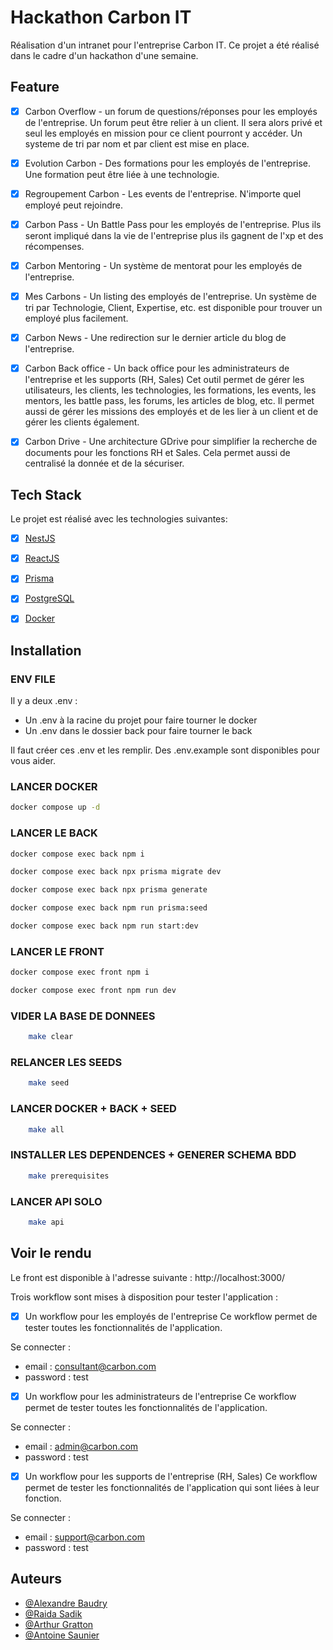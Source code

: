 # Hackathon Carbon IT 
Réalisation d'un intranet pour l'entreprise Carbon IT.
Ce projet a été réalisé dans le cadre d'un hackathon d'une semaine.


## Feature 

- [x] Carbon Overflow - un forum de questions/réponses pour les employés de l'entreprise. 
Un forum peut être relier à un client. Il sera alors privé et seul les employés en mission pour ce client pourront y accéder.
Un systeme de tri par nom et par client est mise en place.


- [x] Evolution Carbon - Des formations pour les employés de l'entreprise. Une formation peut être liée à une technologie.


- [x] Regroupement Carbon - Les events de l'entreprise. N'importe quel employé peut rejoindre.


- [x] Carbon Pass - Un Battle Pass pour les employés de l'entreprise.
Plus ils seront impliqué dans la vie de l'entreprise plus ils gagnent de l'xp et des récompenses.


- [x] Carbon Mentoring - Un système de mentorat pour les employés de l'entreprise.


- [x] Mes Carbons - Un listing des employés de l'entreprise.
Un système de tri par Technologie, Client, Expertise, etc. est disponible pour trouver un employé plus facilement.


- [x] Carbon News - Une redirection sur le dernier article du blog de l'entreprise.


- [x] Carbon Back office - Un back office pour les administrateurs de l'entreprise et les supports (RH, Sales)
Cet outil permet de gérer les utilisateurs, les clients, les technologies,  les formations, les events, les mentors, les battle pass, les forums, les articles de blog, etc.
Il permet aussi de gérer les missions des employés et de les lier à un client et de gérer les clients également.


- [x] Carbon Drive - Une architecture GDrive pour simplifier la recherche de documents pour les fonctions RH et Sales.
Cela permet aussi de centralisé la donnée et de la sécuriser.

  
## Tech Stack

Le projet est réalisé avec les technologies suivantes:
- [x] [NestJS](https://nestjs.com/)
- [x] [ReactJS](https://fr.reactjs.org/)
- [x] [Prisma](https://www.prisma.io/)
- [x] [PostgreSQL](https://www.postgresql.org/)
- [x] [Docker](https://www.docker.com/)


## Installation

### ENV FILE 

Il y a deux .env :
- Un .env à la racine du projet pour faire tourner le docker
- Un .env dans le dossier back pour faire tourner le back


Il faut créer ces .env et les remplir. Des .env.example sont disponibles pour vous aider.


### LANCER DOCKER

````bash
docker compose up -d
````

### LANCER LE BACK
```bash
docker compose exec back npm i
```
```bash
docker compose exec back npx prisma migrate dev
```
```bash
docker compose exec back npx prisma generate
```
```bash
docker compose exec back npm run prisma:seed
```
```bash
docker compose exec back npm run start:dev
```

### LANCER LE FRONT 
```bash
docker compose exec front npm i
```
```bash
docker compose exec front npm run dev
```

### VIDER LA BASE DE DONNEES

```bash
	make clear
```

### RELANCER LES SEEDS
```bash
    make seed
```

### LANCER DOCKER + BACK + SEED
```bash
    make all
``` 

### INSTALLER LES DEPENDENCES + GENERER SCHEMA BDD
```bash
    make prerequisites
```

### LANCER API SOLO 
```bash
    make api
```

## Voir le rendu 

Le front est disponible à l'adresse suivante : http://localhost:3000/

Trois workflow sont mises à disposition pour tester l'application :

- [x] Un workflow pour les employés de l'entreprise
Ce workflow permet de tester toutes les fonctionnalités de l'application.

Se connecter : 
- email : consultant@carbon.com
- password : test


- [x] Un workflow pour les administrateurs de l'entreprise
Ce workflow permet de tester toutes les fonctionnalités de l'application.

Se connecter :
- email : admin@carbon.com
- password : test


- [x] Un workflow pour les supports de l'entreprise (RH, Sales)
Ce workflow permet de tester les fonctionnalités de l'application qui sont liées à leur fonction.

Se connecter :
- email : support@carbon.com
- password : test


## Auteurs

- [@Alexandre Baudry](https://github.com/Alexandrebdry)
- [@Raida Sadik](https://github.com/SadikRaida)
- [@Arthur Gratton](https://github.com/Arthur-creator)
- [@Antoine Saunier](https://github.com/Antoine-973)